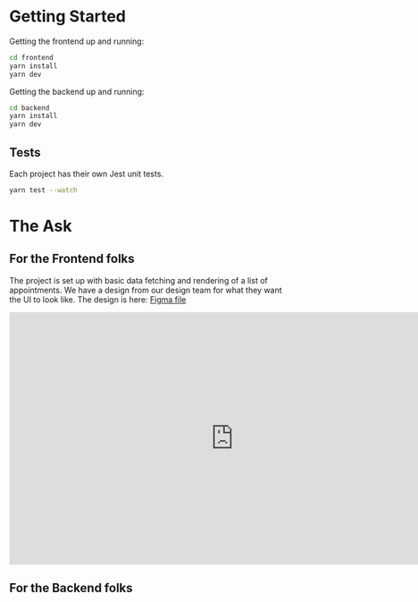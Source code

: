 # Getting Started

Getting the frontend up and running:

```bash
cd frontend
yarn install
yarn dev
```

Getting the backend up and running:

```bash
cd backend
yarn install
yarn dev
```

## Tests

Each project has their own Jest unit tests.

```bash
yarn test --watch
```

# The Ask

## For the Frontend folks

The project is set up with basic data fetching and rendering of a list of appointments. We have a design from our design team for what they want the UI to look like. The design is here: [Figma file](https://www.figma.com/file/xwlGzocFYohP1vci3Ik6lY/Untitled?node-id=0%3A1)

<iframe style="border: 1px solid rgba(0, 0, 0, 0.1);" width="800" height="450" src="https://www.figma.com/embed?embed_host=share&url=https%3A%2F%2Fwww.figma.com%2Ffile%2FxwlGzocFYohP1vci3Ik6lY%2FUntitled%3Fnode-id%3D0%253A1" allowfullscreen></iframe>

## For the Backend folks
